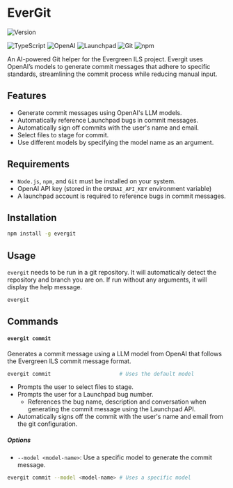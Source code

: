 # EverGit

![Version](https://img.shields.io/badge/version-0.1.1-blue)

![TypeScript](https://img.shields.io/badge/typescript-007ACC?style=for-the-badge&logo=typescript&logoColor=white)
![OpenAI](https://img.shields.io/badge/OpenAI-00A79D?style=for-the-badge&logo=openai&logoColor=white)
![Launchpad](https://img.shields.io/badge/Launchpad-F8C300?style=for-the-badge&logo=launchpad&logoColor=black)
![Git](https://img.shields.io/badge/Git-F05032?style=for-the-badge&logo=git&logoColor=white)
![npm](https://img.shields.io/badge/npm-CB3837?style=for-the-badge&logo=npm&logoColor=white)

An AI-powered Git helper for the Evergreen ILS project. Evergit uses OpenAI’s models to generate commit messages that adhere to specific standards, streamlining the commit process while reducing manual input.

## Features

-   Generate commit messages using OpenAI's LLM models.
-   Automatically reference Launchpad bugs in commit messages.
-   Automatically sign off commits with the user's name and email.
-   Select files to stage for commit.
-   Use different models by specifying the model name as an argument.

## Requirements

-   `Node.js`, `npm`, and `Git` must be installed on your system.
-   OpenAI API key (stored in the `OPENAI_API_KEY` environment variable)
-   A launchpad account is required to reference bugs in commit messages.

## Installation

```bash
npm install -g evergit
```

## Usage

`evergit` needs to be run in a git repository. It will automatically detect the repository and branch you are on. If run without any arguments, it will display the help message.

```bash
evergit
```

## Commands

#### `evergit commit`

Generates a commit message using a LLM model from OpenAI that follows the Evergreen ILS commit message format.

```bash
evergit commit                      # Uses the default model
```

-   Prompts the user to select files to stage.
-   Prompts the user for a Launchpad bug number.
    -   References the bug name, description and conversation when generating the commit message using the Launchpad API.
-   Automatically signs off the commit with the user's name and email from the git configuration.

##### Options

-   `--model <model-name>`: Use a specific model to generate the commit message.

```bash
evergit commit --model <model-name> # Uses a specific model
```
